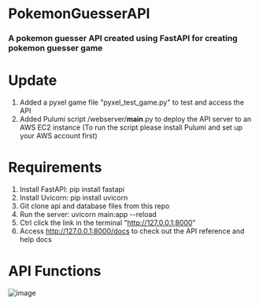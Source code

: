 # PokemonGuesserAPI
### A pokemon guesser API created using FastAPI for creating pokemon guesser game
# Update 
1. Added a pyxel game file "pyxel_test_game.py" to test and access the API
2. Added Pulumi script /webserver/__main__.py to deploy the API server to an AWS EC2 instance (To run the script please install Pulumi and set up your AWS account first)  
# Requirements
1. Install FastAPI: pip install fastapi
2. Install Uvicorn: pip install uvicorn
3. Git clone api and database files from this repo
4. Run the server: uvicorn main:app --reload
5. Ctrl click the link in the terminal "http://127.0.0.1:8000"
6. Access http://127.0.0.1:8000/docs to check out the API reference and help docs

# API Functions
![image](https://user-images.githubusercontent.com/101837585/167082316-6e05e9c8-caec-4d15-897d-d2da6119fc36.png)

